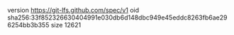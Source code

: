 version https://git-lfs.github.com/spec/v1
oid sha256:33f852326630404991e030db6d148dbc949e45eddc8263fb6ae296254bb3b355
size 12621
